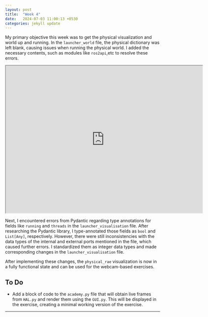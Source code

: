 ```yaml
---
layout: post
title:  "Week 4"
date:   2024-07-03 11:00:13 +0530
categories: jekyll update
---
```



My primary objective this week was to get the physical visualization and world up and running. In the `launcher_world` file, the physical dictionary was left blank, causing issues when running the physical world. I added the necessary contents, such as modules like `ros2api`,etc to resolve these errors.
<iframe src="https://drive.google.com/file/d/1_QYQ_F1jp7Ixm8EKbNLbqcaBr0cBOER6/preview" width="640" height="480" allow="autoplay"></iframe>

Next, I encountered errors from Pydantic regarding type annotations for fields like `running` and `threads` in the `launcher_visualisation` file. After researching the Pydantic library, I type-annotated those fields as `bool` and `List[Any]`, respectively. However, there were still inconsistencies with the data types of the internal and external ports mentioned in the file, which caused further errors. I standardized them as integer data types and made corresponding changes in the `launcher_visualisation` file.

After implementing these changes, the `physical_rae` visualization is now in a fully functional state and can be used for the webcam-based exercises.

## To Do

* Add a block of code to the `academy.py` file that will obtain live frames from `HAL.py` and render them using the `GUI.py`. This will be displayed in the exercise, creating a minimal working version of the exercise.

---
